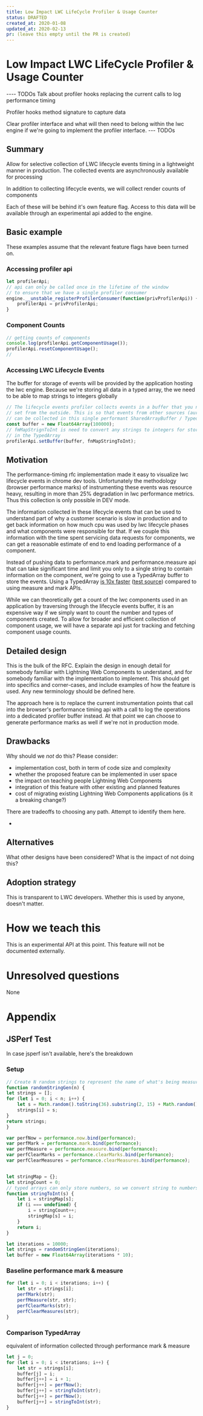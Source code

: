 ```yaml
---
title: Low Impact LWC LifeCycle Profiler & Usage Counter
status: DRAFTED
created_at: 2020-01-08
updated_at: 2020-02-13
pr: (leave this empty until the PR is created)
---
```


# Low Impact LWC LifeCycle Profiler & Usage Counter

---- TODOs
Talk about profiler hooks replacing the current calls to log performance timing

Profiler hooks method signature to capture data

Clear profiler interface and what will then need to belong within the lwc engine if we're going to implement the profiler interface. 
--- TODOs

## Summary

Allow for selective collection of LWC lifecycle events timing in a lightweight manner in production. The collected events are asynchronously available for processing 

In addition to collecting lifecycle events, we will collect render counts of components

Each of these will be behind it's own feature flag. Access to this data will be available through an experimental api added to the engine.

## Basic example

These examples assume that the relevant feature flags have been turned on.
### Accessing profiler api
```js
let profilerApi;
// api can only be called once in the lifetime of the window
// to ensure that we have a single profiler consumer
engine.__unstable_registerProfilerConsumer(function(privProfilerApi)) {
    profilerApi = privProfilerApi;
}
```

### Component Counts
```js
// getting counts of components
console.log(profilerApi.getComponentUsage());
profilerApi.resetComponentUsage();
//
```

### Accessing LWC Lifecycle Events
The buffer for storage of events will be provided by the application hosting the lwc engine.
Because we're storing all data in a typed array, the we need to be able to map strings to integers
globally
```js
// The lifecycle events profiler collects events in a buffer that you need to 
// set from the outside. This is so that events from other sources (aura, lds) etc
// can be collected in this single performant SharedArrayBuffer / TypedArray
const buffer = new Float64Array(100000);
// fmMapStrignToInt is need to convert any strings to integers for storage 
// in the TypedArray
profilerApi.setBuffer(buffer, fnMapStringToInt);
```


## Motivation

The performance-timing rfc implementation made it easy to visualize lwc lifecycle events in chrome dev tools. Unfortunately the methodology (browser performance marks) of instrumenting these events was resource heavy, resulting in more than 25% degradation in lwc performance metrics. Thus this collection is only possible in DEV mode. 

The information collected in these lifecycle events that can be used to understand part of why a customer scenario is slow in production and to get back information on how much cpu was used by lwc lifecycle phases and what components were responsible for that. If we couple this information with the time spent servicing data requests for components, we can get a reasonable estimate of end to end loading performance of a component. 

Instead of pushing data to performance.mark and performance.measure api that can take significant time and limit you only to a single string to contain information on the component, we're going to use a TypedArray buffer to store the events. Using a TypedArray [is 10x faster](https://jsperf.com/perf-mark-vs-buffer) ([test source](#JSPerf-Test)) compared to using measure and mark APIs.

While we can theoretically get a count of the lwc components used in an application by traversing through the lifecycle events buffer, it is an expensive way if we simply want to count the number and types of components created. To allow for broader and efficient collection of component usage, we will have a separate api just for tracking and fetching component usage counts.

## Detailed design

This is the bulk of the RFC. Explain the design in enough detail for somebody
familiar with Lightning Web Components to understand, and for somebody familiar with the
implementation to implement. This should get into specifics and corner-cases,
and include examples of how the feature is used. Any new terminology should be
defined here.

The approach here is to replace the current instrumentation points that call into the browser's performance timing api with a call to log the operations into a dedicated profiler buffer instead. At that point we can choose to generate performance marks as well if we're not in production mode.



## Drawbacks

Why should we *not* do this? Please consider:

- implementation cost, both in term of code size and complexity
- whether the proposed feature can be implemented in user space
- the impact on teaching people Lightning Web Components
- integration of this feature with other existing and planned features
- cost of migrating existing Lightning Web Components applications (is it a breaking change?)

There are tradeoffs to choosing any path. Attempt to identify them here.

* 

## Alternatives

What other designs have been considered? What is the impact of not doing this?

## Adoption strategy

This is transparent to LWC developers. Whether this is used by anyone, doesn't matter. 

# How we teach this

This is an experimental API at this point. This feature will not be documented externally.

# Unresolved questions

None

# Appendix

## JSPerf Test
In case jsperf isn't available, here's the breakdown
### Setup
```js
// Create N random strings to represent the name of what's being measured
function randomStringGen(n) {
let strings = [];
for (let i = 0; i < n; i++) {
    let s = Math.random().toString(36).substring(2, 15) + Math.random().toString(36).substring(2, 15);
    strings[i] = s;
}
return strings;
}

var perfNow = performance.now.bind(performance);
var perfMark = performance.mark.bind(performance);
var perfMeasure = performance.measure.bind(performance);
var perfClearMarks = performance.clearMarks.bind(performance);
var perfClearMeasures = performance.clearMeasures.bind(performance);


let stringMap = {};
let stringCount = 0;
// typed arrays can only store numbers, so we convert string to numbers
function stringToInt(s) {
    let i = stringMap[s];
    if (i === undefined) {
        i = stringCount++;
        stringMap[s] = i;
    }
    return i;
}

let iterations = 10000;
let strings = randomStringGen(iterations);
let buffer = new Float64Array(iterations * 10);
```

### Baseline performance mark & measure
```js
for (let i = 0; i < iterations; i++) {
    let str = strings[i];
    perfMark(str);
    perfMeasure(str, str);
    perfClearMarks(str);
    perfClearMeasures(str);
}
```

### Comparison TypedArray
equivalent of information collected through performance mark & measure
```js
let j = 0;
for (let i = 0; i < iterations; i++) {
    let str = strings[i];
    buffer[j] = i;
    buffer[j++] = i + 1;
    buffer[j++] = perfNow();
    buffer[j++] = stringToInt(str);
    buffer[j++] = perfNow();
    buffer[j++] = stringToInt(str);
}
```
